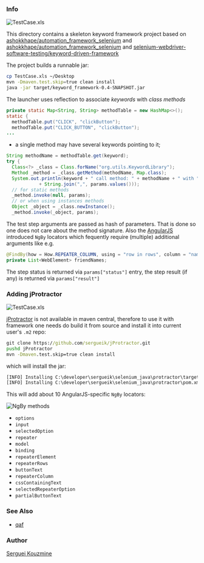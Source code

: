 ### Info

![TestCase.xls](https://github.com/sergueik/keyword_driven_framework/blob/master/images/testcase_selenium.png)

This directory contains a skeleton keyword framework project based on
[ashokkhape/automation_framework_selenium](https://github.com/ashokkhape/automation_framework_selenium) and [ashokkhape/automation_framework_selenium](https://github.com/ashokkhape/automation_framework_selenium) and [selenium-webdriver-software-testing/keyword-driven-framework](https://github.com/selenium-webdriver-software-testing/keyword-driven-framework)

The project builds a runnable jar:
```bash
cp TestCase.xls ~/Desktop
mvn -Dmaven.test.skip=true clean install
java -jar target/keyword_framework-0.4-SNAPSHOT.jar
```
The launcher uses reflection to associate _keywords_ with *class methods*
```java
private static Map<String, String> methodTable = new HashMap<>();
static {
  methodTable.put("CLICK", "clickButton");
  methodTable.put("CLICK_BUTTON", "clickButton");
...

```
- a single method may have several keywords pointing to it;
```java
String methodName = methodTable.get(keyword);
try {
  Class<?> _class = Class.forName("org.utils.KeywordLibrary");
  Method _method = _class.getMethod(methodName, Map.class);
  System.out.println(keyword + " call method: " + methodName + " with "
			+ String.join(",", params.values()));
  // for static methods
  _method.invoke(null, params); 
  // or when using instances methods
  Object _object = _class.newInstance();
  _method.invoke(_object, params);
```

The test step arguments are passed as hash of parameters.  That is done so one does not care about the method signature.
Also the [AngularJS](https://angularjs.org/) introduced `NgBy` locators which fequently require (multiple) additional arguments like e.g.
```java
@FindBy(how = How.REPEATER_COLUMN, using = "row in rows", column = "name")
private List<WebElement> friendNames;
```
The step status is returned via `params["status"]` entry, the step result (if any) is returned via `params["result"]`

### Adding jProtractor
![TestCase.xls](https://github.com/sergueik/keyword_driven_framework/master/images/testcase_protractor.png)

[jProtractor](https://github.com/sergueik/jProtractor) is not available in maven central, therefore to use it with framework one needs do build it from source and
install it into current user's `.m2` repo:

```cmd
git clone https://github.com/sergueik/jProtractor.git
pushd jProtractor
mvn -Dmaven.test.skip=true clean install
```
which will install the jar:
```cmd
[INFO] Installing C:\developer\sergueik\selenium_java\protractor\target\jprotractor-1.2-SNAPSHOT.jar to C:\Users\Serguei\.m2\repository\com\jprotractor\jprotractor\1.2-SNAPSHOT\jprotractor-1.2-SNAPSHOT.jar
[INFO] Installing C:\developer\sergueik\selenium_java\protractor\pom.xml to C:\Users\Serguei\.m2\repository\com\jprotractor\jprotractor\1.2-SNAPSHOT\jprotractor-1.2-SNAPSHOT.pom
```
This will add about 10 AngularJS-specific `NgBy` locators:

![NgBy methods](https://github.com/sergueik/keyword_driven_framework/blob/master/images/ngby_methods.png)


* `options`
* `input`
* `selectedOption`
* `repeater`
* `model`
* `binding`
* `repeaterElement`
* `repeaterRows`
* `buttonText`
* `repeaterColumn`
* `cssContainingText`
* `selectedRepeaterOption`
* `partialButtonText`

### See Also

* [qaf](https://github.com/qmetry/qaf)

### Author
[Serguei Kouzmine](kouzmine_serguei@yahoo.com)
